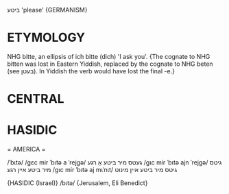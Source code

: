 ביטע
'please'
{GERMANISM}

ETYMOLOGY
===========
NHG bitte, an ellipsis of ich bitte (dich) 'I ask you'. {The cognate to NHG bitten was lost in Eastern Yiddish, replaced by the cognate to NHG beten (see בעטן). In Yiddish the verb would have lost the final -e.}

CENTRAL
========

HASIDIC
=======
= AMERICA = 

/ˈbɩtə/
/gɛc mir ˈbɩtə a ˈrejgə/ געטס מיר ביטע אַ רגע
/gɩc mir ˈbɩtə ajn ˈrejgə/ גיטס מיר ביטע איין רגע
/gɩc mir ˈbɩtə aj mɩˈnɩt/ גיטס מיר ביטע איין מינוט

{HASIDIC (Israel)}
/bɩtə/ {Jerusalem, Eli Benedict}